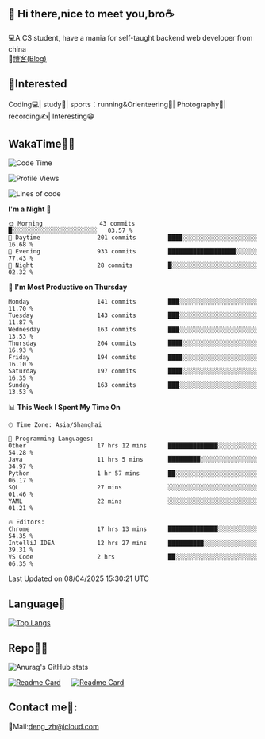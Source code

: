 👋 Hi there,nice to meet you,bro☕
---
💻A CS student, have a mania for self-taught backend web developer from china   
📌[博客(Blog)](https://github.com/HealUP/MyBlog)

 <!-- waka-box start -->
 <!-- waka-box end -->
 
🧲**Interested**
--
Coding💻| study📖| sports：running&Orienteering🏃‍| Photography📸| recording✍️| Interesting😁

WakaTime👨‍💻
---
<!--START_SECTION:waka-->
![Code Time](http://img.shields.io/badge/Code%20Time-2%2C811%20hrs%2020%20mins-blue)

![Profile Views](http://img.shields.io/badge/Profile%20Views-0-blue)

![Lines of code](https://img.shields.io/badge/From%20Hello%20World%20I%27ve%20Written-205.1%20thousand%20lines%20of%20code-blue)

**I'm a Night 🦉** 

```text
🌞 Morning                43 commits          █░░░░░░░░░░░░░░░░░░░░░░░░   03.57 % 
🌆 Daytime                201 commits         ████░░░░░░░░░░░░░░░░░░░░░   16.68 % 
🌃 Evening                933 commits         ███████████████████░░░░░░   77.43 % 
🌙 Night                  28 commits          █░░░░░░░░░░░░░░░░░░░░░░░░   02.32 % 
```
📅 **I'm Most Productive on Thursday** 

```text
Monday                   141 commits         ███░░░░░░░░░░░░░░░░░░░░░░   11.70 % 
Tuesday                  143 commits         ███░░░░░░░░░░░░░░░░░░░░░░   11.87 % 
Wednesday                163 commits         ███░░░░░░░░░░░░░░░░░░░░░░   13.53 % 
Thursday                 204 commits         ████░░░░░░░░░░░░░░░░░░░░░   16.93 % 
Friday                   194 commits         ████░░░░░░░░░░░░░░░░░░░░░   16.10 % 
Saturday                 197 commits         ████░░░░░░░░░░░░░░░░░░░░░   16.35 % 
Sunday                   163 commits         ███░░░░░░░░░░░░░░░░░░░░░░   13.53 % 
```


📊 **This Week I Spent My Time On** 

```text
🕑︎ Time Zone: Asia/Shanghai

💬 Programming Languages: 
Other                    17 hrs 12 mins      ██████████████░░░░░░░░░░░   54.28 % 
Java                     11 hrs 5 mins       █████████░░░░░░░░░░░░░░░░   34.97 % 
Python                   1 hr 57 mins        ██░░░░░░░░░░░░░░░░░░░░░░░   06.17 % 
SQL                      27 mins             ░░░░░░░░░░░░░░░░░░░░░░░░░   01.46 % 
YAML                     22 mins             ░░░░░░░░░░░░░░░░░░░░░░░░░   01.21 % 

🔥 Editors: 
Chrome                   17 hrs 13 mins      ██████████████░░░░░░░░░░░   54.35 % 
IntelliJ IDEA            12 hrs 27 mins      ██████████░░░░░░░░░░░░░░░   39.31 % 
VS Code                  2 hrs               ██░░░░░░░░░░░░░░░░░░░░░░░   06.35 % 
```


 Last Updated on 08/04/2025 15:30:21 UTC
<!--END_SECTION:waka-->

Language🚀
---
[![Top Langs](https://github-readme-stats.vercel.app/api/top-langs/?username=HealUP&layout=compact&hide_border=true)](https://github.com/HealUP)

Repo🧑‍💻
---
![Anurag's GitHub stats](https://github-readme-stats.vercel.app/api?username=HealUP&count_private=true&show_icons=true&theme=gruvbox&hide_border=true) 

[![Readme Card](https://github-readme-stats.vercel.app/api/pin/?username=HealUP&repo=InternetEy&theme=transparent)](https://github.com/HealUP/InternetEy) &emsp;
[![Readme Card](https://github-readme-stats.vercel.app/api/pin/?username=HealUP&repo=CampusExperience&theme=transparent)](https://github.com/HealUP/CampusExperience)


Contact me📱:
---
📮Mail:deng_zh@icloud.com  
